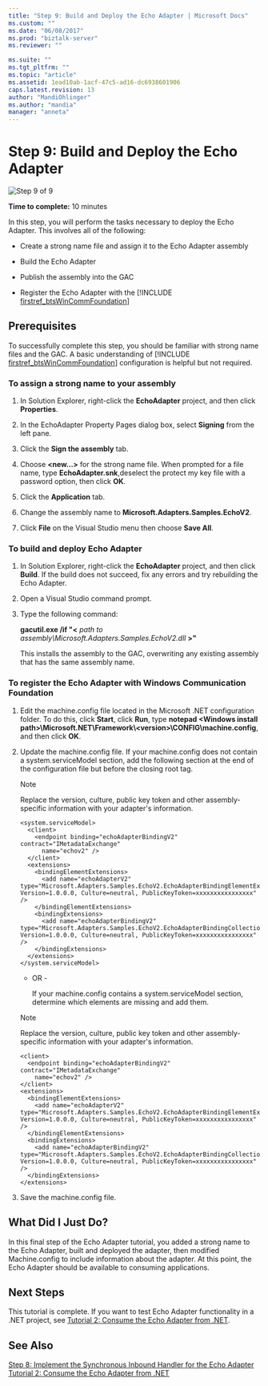 ```yaml
---
title: "Step 9: Build and Deploy the Echo Adapter | Microsoft Docs"
ms.custom: ""
ms.date: "06/08/2017"
ms.prod: "biztalk-server"
ms.reviewer: ""

ms.suite: ""
ms.tgt_pltfrm: ""
ms.topic: "article"
ms.assetid: 1ead10ab-1acf-47c5-ad16-dc6938601906
caps.latest.revision: 13
author: "MandiOhlinger"
ms.author: "mandia"
manager: "anneta"
---
```

# Step 9: Build and Deploy the Echo Adapter
![Step 9 of 9](../../adapters-and-accelerators/wcf-lob-adapter-sdk/media/step-9of9.gif "Step_9of9")  
  
 **Time to complete:** 10 minutes  
  
 In this step, you will perform the tasks necessary to deploy the Echo Adapter. This involves all of the following:  
  
- Create a strong name file and assign it to the Echo Adapter assembly  
  
- Build the Echo Adapter  
  
- Publish the assembly into the GAC  
  
- Register the Echo Adapter with the [!INCLUDE [firstref_btsWinCommFoundation](../../includes/firstref-btswincommfoundation-md.md)]  
  
## Prerequisites  
 To successfully complete this step, you should be familiar with strong name files and the GAC. A basic understanding of [!INCLUDE [firstref_btsWinCommFoundation](../../includes/firstref-btswincommfoundation-md.md)] configuration is helpful but not required.  
  
### To assign a strong name to your assembly  
  
1.  In Solution Explorer, right-click the **EchoAdapter** project, and then click **Properties**.  
  
2.  In the EchoAdapter Property Pages dialog box, select **Signing** from the left pane.  
  
3.  Click the **Sign the assembly** tab.  
  
4.  Choose **\<new…\>** for the strong name file. When prompted for a file name, type **EchoAdapter.snk**,deselect the protect my key file with a password option, then click **OK**.  
  
5.  Click the **Application** tab.  
  
6.  Change the assembly name to **Microsoft.Adapters.Samples.EchoV2**.  
  
7.  Click **File** on the Visual Studio menu then choose **Save All**.  
  
### To build and deploy Echo Adapter  
  
1.  In Solution Explorer, right-click the **EchoAdapter** project, and then click **Build**. If the build does not succeed, fix any errors and try rebuilding the Echo Adapter.  
  
2.  Open a Visual Studio command prompt.  
  
3.  Type the following command:  
  
     **gacutil.exe /if "\<** *path to assembly\Microsoft.Adapters.Samples.EchoV2.dll* **\>"**  
  
     This installs the assembly to the GAC, overwriting any existing assembly that has the same assembly name.  
  
### To register the Echo Adapter with Windows Communication Foundation  
  
1. Edit the machine.config file located in the Microsoft .NET configuration folder. To do this, click **Start**, click **Run**, type **notepad \<Windows install path\>\Microsoft.NET\Framework\\<version\>\CONFIG\machine.config**, and then click **OK**.  
  
2. Update the machine.config file. If your machine.config does not contain a system.serviceModel section, add the following section at the end of the configuration file but before the closing root tag.  
  
   > [!NOTE]
   >  Replace the version, culture, public key token and other assembly-specific information with your adapter's information.  
  
   ```  
   <system.serviceModel>  
     <client>  
       <endpoint binding="echoAdapterBindingV2" contract="IMetadataExchange"  
         name="echov2" />  
     </client>  
     <extensions>  
       <bindingElementExtensions>  
         <add name="echoAdapterV2" type="Microsoft.Adapters.Samples.EchoV2.EchoAdapterBindingElementExtensionElement,Microsoft.Adapters.Samples.EchoV2, Version=1.0.0.0, Culture=neutral, PublicKeyToken=xxxxxxxxxxxxxxxx" />  
       </bindingElementExtensions>  
       <bindingExtensions>  
         <add name="echoAdapterBindingV2" type="Microsoft.Adapters.Samples.EchoV2.EchoAdapterBindingCollectionElement,Microsoft.Adapters.Samples.EchoV2, Version=1.0.0.0, Culture=neutral, PublicKeyToken=xxxxxxxxxxxxxxxx" />  
       </bindingExtensions>  
     </extensions>  
   </system.serviceModel>  
   ```  
  
   - OR -  
  
     If your machine.config contains a system.serviceModel section, determine which elements are missing and add them.  
  
   > [!NOTE]
   >  Replace the version, culture, public key token and other assembly-specific information with your adapter's information.  
  
   ```  
   <client>  
     <endpoint binding="echoAdapterBindingV2" contract="IMetadataExchange"  
       name="echov2" />  
   </client>  
   <extensions>  
     <bindingElementExtensions>  
       <add name="echoAdapterV2" type="Microsoft.Adapters.Samples.EchoV2.EchoAdapterBindingElementExtensionElement,Microsoft.Adapters.Samples.EchoV2, Version=1.0.0.0, Culture=neutral, PublicKeyToken=xxxxxxxxxxxxxxxx" />  
     </bindingElementExtensions>  
     <bindingExtensions>  
       <add name="echoAdapterBindingV2" type="Microsoft.Adapters.Samples.EchoV2.EchoAdapterBindingCollectionElement,Microsoft.Adapters.Samples.EchoV2, Version=1.0.0.0, Culture=neutral, PublicKeyToken=xxxxxxxxxxxxxxxx" />  
     </bindingExtensions>  
   </extensions>  
   ```  
  
3. Save the machine.config file.  
  
## What Did I Just Do?  
 In this final step of the Echo Adapter tutorial, you added a strong name to the Echo Adapter, built and deployed the adapter, then modified Machine.config to include information about the adapter. At this point, the Echo Adapter should be available to consuming applications.  
  
## Next Steps  
 This tutorial is complete. If you want to test Echo Adapter functionality in a .NET project, see [Tutorial 2: Consume the Echo Adapter from .NET](../../adapters-and-accelerators/wcf-lob-adapter-sdk/tutorial-2-consume-the-echo-adapter-from-net.md).  
  
## See Also  
 [Step 8: Implement the Synchronous Inbound Handler for the Echo Adapter](../../adapters-and-accelerators/wcf-lob-adapter-sdk/step-8-implement-the-synchronous-inbound-handler-for-the-echo-adapter.md)   
 [Tutorial 2: Consume the Echo Adapter from .NET](../../adapters-and-accelerators/wcf-lob-adapter-sdk/tutorial-2-consume-the-echo-adapter-from-net.md)